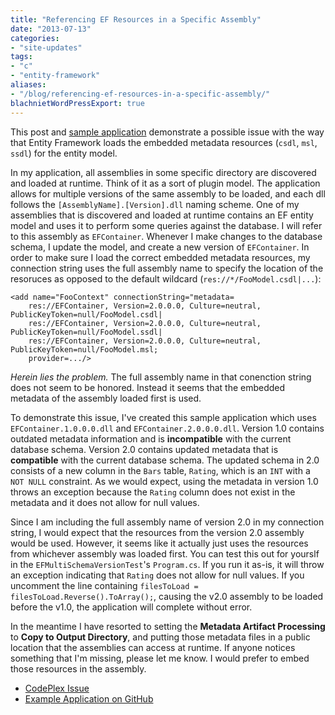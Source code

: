 ```yaml
---
title: "Referencing EF Resources in a Specific Assembly"
date: "2013-07-13"
categories:
- "site-updates"
tags:
- "c"
- "entity-framework"
aliases:
- "/blog/referencing-ef-resources-in-a-specific-assembly/"
blachnietWordPressExport: true
---
```


This post and [sample application](https://github.com/blachniet/ef-issue-1377) demonstrate a possible issue with the way that Entity Framework loads the embedded metadata resources (`csdl`, `msl`, `ssdl`) for the entity model.

In my application, all assemblies in some specific directory are discovered and loaded at runtime. Think of it as a sort of plugin model. The application allows for multiple versions of the same assembly to be loaded, and each dll follows the `[AssemblyName].[Version].dll` naming scheme. One of my assemblies that is discovered and loaded at runtime contains an EF entity model and uses it to perform some queries against the database. I will refer to this assembly as `EFContainer`. Whenever I make changes to the database schema, I update the model, and create a new version of `EFContainer`. In order to make sure I load the correct embedded metadata resources, my connection string uses the full assembly name to specify the location of the resoruces as opposed to the default wildcard (`res://*/FooModel.csdl|...`):

```
<add name="FooContext" connectionString="metadata=
    res://EFContainer, Version=2.0.0.0, Culture=neutral, PublicKeyToken=null/FooModel.csdl|
    res://EFContainer, Version=2.0.0.0, Culture=neutral, PublicKeyToken=null/FooModel.ssdl|
    res://EFContainer, Version=2.0.0.0, Culture=neutral, PublicKeyToken=null/FooModel.msl;
    provider=.../>
```

_Herein lies the problem._ The full assembly name in that conenction string does not seem to be honored. Instead it seems that the embedded metadata of the assembly loaded first is used.

To demonstrate this issue, I've created this sample application which uses `EFContainer.1.0.0.0.dll` and `EFContainer.2.0.0.0.dll`. Version 1.0 contains outdated metadata information and is **incompatible** with the current database schema. Version 2.0 contains updated metadata that is **compatible** with the current database schema. The updated schema in 2.0 consists of a new column in the `Bars` table, `Rating`, which is an `INT` with a `NOT NULL` constraint. As we would expect, using the metadata in version 1.0 throws an exception because the `Rating` column does not exist in the metadata and it does not allow for null values.

Since I am including the full assembly name of version 2.0 in my connection string, I would expect that the resources from the version 2.0 assembly would be used. However, it seems like it actually just uses the resources from whichever assembly was loaded first. You can test this out for yourslf in the `EFMultiSchemaVersionTest`'s `Program.cs`. If you run it as-is, it will throw an exception indicating that `Rating` does not allow for null values. If you uncomment the line containing `filesToLoad = filesToLoad.Reverse().ToArray();`, causing the v2.0 assembly to be loaded before the v1.0, the application will complete without error.

In the meantime I have resorted to setting the **Metadata Artifact Processing** to **Copy to Output Directory**, and putting those metadata files in a public location that the assemblies can access at runtime. If anyone notices something that I'm missing, please let me know. I would prefer to embed those resources in the assembly.

- [CodePlex Issue](http://entityframework.codeplex.com/workitem/1377)
- [Example Application on GitHub](https://github.com/blachniet/ef-issue-1377)
